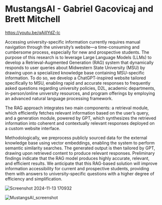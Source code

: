 # MustangsAI - Gabriel Gacovicaj and Brett Mitchell

https://youtu.be/qAiIlYdZ-lc

Accessing university-specific information currently requires manual navigation through the university’s website—a time-consuming and cumbersome process, especially for new and prospective students. The purpose of this research is to leverage Large Language Models (LLMs) to develop a Retrieval-Augmented Generation (RAG) system that dynamically responds to user queries about Midwestern State University (MSU) by drawing upon a specialized knowledge base containing MSU-specific information. To do so, we develop a ChatGPT-inspired website tailored specifically to MSU, enabling rapid and accurate responses to frequently asked questions regarding university policies, D2L, academic departments, in-person/online university resources, and program offerings by employing an advanced natural language processing framework. 

The RAG approach integrates two main components: a retrieval module, which efficiently fetches relevant information based on the user’s query, and a generation module, powered by GPT, which synthesizes the retrieved information into coherent and contextually relevant responses deployed on a custom website interface.

Methodologically, we preprocess publicly sourced data for the external knowledge base using vector embeddings, enabling the system to perform semantic similarity searches. The generated output is then tailored by GPT, drawing upon retrieved content to produce relevant responses.
Preliminary findings indicate that the RAG model produces highly accurate, relevant, and efficient results. We anticipate that this RAG-based solution will improve information accessibility for current and prospective students, providing them with answers to university-specific questions with a higher degree of efficiency and simplification.

![Screenshot 2024-11-13 170932](https://github.com/user-attachments/assets/2890bd35-e81a-4a27-81ff-14c71a65088b)

![MustangsAI_screenshot](https://github.com/user-attachments/assets/336878c8-84c9-4440-bc25-ab11e18bb384)
